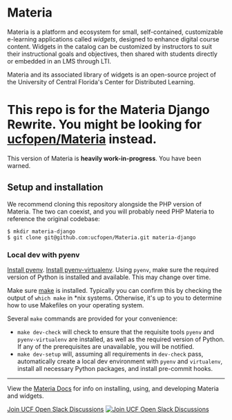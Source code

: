 # Materia

Materia is a platform and ecosystem for small, self-contained, customizable e-learning applications called _widgets_, designed to enhance digital course content. Widgets in the catalog can be customized by instructors to suit their instructional goals and objectives, then shared with students directly or embedded in an LMS through LTI.

Materia and its associated library of widgets is an open-source project of the University of Central Florida's Center for Distributed Learning.

# This repo is for the Materia Django Rewrite. You might be looking for [ucfopen/Materia](https://github.com/ucfopen/Materia) instead.

This version of Materia is **heavily work-in-progress**. You have been warned.

## Setup and installation

We recommend cloning this repository alongside the PHP version of Materia. The two can coexist, and you will probably need PHP Materia to reference the original codebase:

```
$ mkdir materia-django
$ git clone git@github.com:ucfopen/Materia.git materia-django
```

### Local dev with pyenv

[Install pyenv](https://github.com/pyenv/pyenv?tab=readme-ov-file#installation).
[Install pyenv-virtualenv](https://github.com/pyenv/pyenv-virtualenv?tab=readme-ov-file#installation).
Using `pyenv`, make sure the required version of Python is installed and available. This may change over time.

Make sure [make](https://www.gnu.org/software/make/manual/make.html) is installed. Typically you can confirm this by checking the output of `which make` in *nix systems. Otherwise, it's up to you to determine how to use Makefiles on your operating system.

Several `make` commands are provided for your convenience:
 * `make dev-check` will check to ensure that the requisite tools `pyenv` and `pyenv-virtualenv` are installed, as well as the required version of Python. If any of the prerequisites are unavailable, you will be notified.
 * `make dev-setup` will, assuming all requirements in `dev-check` pass, automatically create a local dev environment with `pyenv` and `virtualenv`, install all necessary Python packages, and install pre-commit hooks.

---

View the [Materia Docs](http://ucfopen.github.io/Materia-Docs/) for info on installing, using, and developing Materia and widgets.

[Join UCF Open Slack Discussions](https://dl.ucf.edu/join-ucfopen/) [![Join UCF Open Slack Discussions](https://badgen.net/badge/icon/ucfopen?icon=slack&label=slack&color=e01563)](https://dl.ucf.edu/join-ucfopen/)